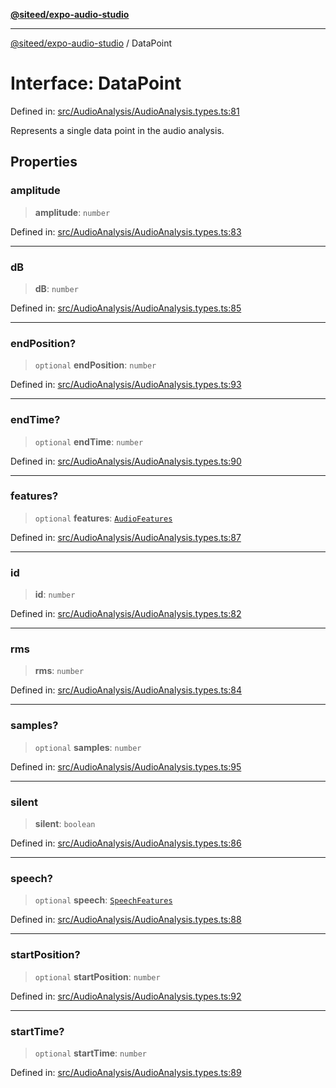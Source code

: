 [**@siteed/expo-audio-studio**](../README.md)

***

[@siteed/expo-audio-studio](../README.md) / DataPoint

# Interface: DataPoint

Defined in: [src/AudioAnalysis/AudioAnalysis.types.ts:81](https://github.com/deeeed/expo-audio-stream/blob/e9d4ade779a423b3aff172ba9ca49eec6c8962d9/packages/expo-audio-studio/src/AudioAnalysis/AudioAnalysis.types.ts#L81)

Represents a single data point in the audio analysis.

## Properties

### amplitude

> **amplitude**: `number`

Defined in: [src/AudioAnalysis/AudioAnalysis.types.ts:83](https://github.com/deeeed/expo-audio-stream/blob/e9d4ade779a423b3aff172ba9ca49eec6c8962d9/packages/expo-audio-studio/src/AudioAnalysis/AudioAnalysis.types.ts#L83)

***

### dB

> **dB**: `number`

Defined in: [src/AudioAnalysis/AudioAnalysis.types.ts:85](https://github.com/deeeed/expo-audio-stream/blob/e9d4ade779a423b3aff172ba9ca49eec6c8962d9/packages/expo-audio-studio/src/AudioAnalysis/AudioAnalysis.types.ts#L85)

***

### endPosition?

> `optional` **endPosition**: `number`

Defined in: [src/AudioAnalysis/AudioAnalysis.types.ts:93](https://github.com/deeeed/expo-audio-stream/blob/e9d4ade779a423b3aff172ba9ca49eec6c8962d9/packages/expo-audio-studio/src/AudioAnalysis/AudioAnalysis.types.ts#L93)

***

### endTime?

> `optional` **endTime**: `number`

Defined in: [src/AudioAnalysis/AudioAnalysis.types.ts:90](https://github.com/deeeed/expo-audio-stream/blob/e9d4ade779a423b3aff172ba9ca49eec6c8962d9/packages/expo-audio-studio/src/AudioAnalysis/AudioAnalysis.types.ts#L90)

***

### features?

> `optional` **features**: [`AudioFeatures`](AudioFeatures.md)

Defined in: [src/AudioAnalysis/AudioAnalysis.types.ts:87](https://github.com/deeeed/expo-audio-stream/blob/e9d4ade779a423b3aff172ba9ca49eec6c8962d9/packages/expo-audio-studio/src/AudioAnalysis/AudioAnalysis.types.ts#L87)

***

### id

> **id**: `number`

Defined in: [src/AudioAnalysis/AudioAnalysis.types.ts:82](https://github.com/deeeed/expo-audio-stream/blob/e9d4ade779a423b3aff172ba9ca49eec6c8962d9/packages/expo-audio-studio/src/AudioAnalysis/AudioAnalysis.types.ts#L82)

***

### rms

> **rms**: `number`

Defined in: [src/AudioAnalysis/AudioAnalysis.types.ts:84](https://github.com/deeeed/expo-audio-stream/blob/e9d4ade779a423b3aff172ba9ca49eec6c8962d9/packages/expo-audio-studio/src/AudioAnalysis/AudioAnalysis.types.ts#L84)

***

### samples?

> `optional` **samples**: `number`

Defined in: [src/AudioAnalysis/AudioAnalysis.types.ts:95](https://github.com/deeeed/expo-audio-stream/blob/e9d4ade779a423b3aff172ba9ca49eec6c8962d9/packages/expo-audio-studio/src/AudioAnalysis/AudioAnalysis.types.ts#L95)

***

### silent

> **silent**: `boolean`

Defined in: [src/AudioAnalysis/AudioAnalysis.types.ts:86](https://github.com/deeeed/expo-audio-stream/blob/e9d4ade779a423b3aff172ba9ca49eec6c8962d9/packages/expo-audio-studio/src/AudioAnalysis/AudioAnalysis.types.ts#L86)

***

### speech?

> `optional` **speech**: [`SpeechFeatures`](SpeechFeatures.md)

Defined in: [src/AudioAnalysis/AudioAnalysis.types.ts:88](https://github.com/deeeed/expo-audio-stream/blob/e9d4ade779a423b3aff172ba9ca49eec6c8962d9/packages/expo-audio-studio/src/AudioAnalysis/AudioAnalysis.types.ts#L88)

***

### startPosition?

> `optional` **startPosition**: `number`

Defined in: [src/AudioAnalysis/AudioAnalysis.types.ts:92](https://github.com/deeeed/expo-audio-stream/blob/e9d4ade779a423b3aff172ba9ca49eec6c8962d9/packages/expo-audio-studio/src/AudioAnalysis/AudioAnalysis.types.ts#L92)

***

### startTime?

> `optional` **startTime**: `number`

Defined in: [src/AudioAnalysis/AudioAnalysis.types.ts:89](https://github.com/deeeed/expo-audio-stream/blob/e9d4ade779a423b3aff172ba9ca49eec6c8962d9/packages/expo-audio-studio/src/AudioAnalysis/AudioAnalysis.types.ts#L89)
